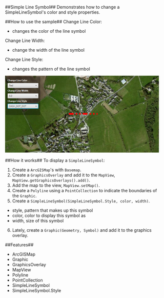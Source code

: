 ##Simple Line Symbol##
Demonstrates how to change a SimpleLineSymbol's color and style properties.

##How to use the sample##
Change Line Color:
  - changes the color of the line symbol
 
Change Line Width:
  - change the width of the line symbol

Change Line Style:
  - changes the pattern of the line symbol

![](SimpleLineSymbol.png)

##How it works##
 To display a `SimpleLineSymbol`:

1. Create a `ArcGISMap`'s with `Basemap`.
2. Create a `GraphicsOverlay` and add it to the `MapView`, `MapView.getGraphicsOverlays().add()`.
3. Add the map to the view, `MapView.setMap()`. 
4. Create a `Polyline` using a `PointCollection` to indicate the boundaries of the `Graphic`. 
5. Create a `SimpleLineSymbol(SimpleLineSymbol.Style, color, width)`.
  - style, pattern that makes up this symbol
  - color, color to display this symbol as
  - width, size of this symbol
6. Lately, create a `Graphic(Geometry, Symbol)` and add it to the graphics overlay.
 
##Features##
- ArcGISMap
- Graphic
- GraphicsOverlay
- MapView
- Polyline
- PointCollection
- SimpleLineSymbol
- SimpleLineSymbol.Style
